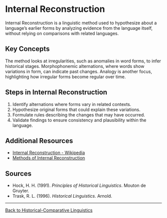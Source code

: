 # Internal Reconstruction

Internal Reconstruction is a linguistic method used to hypothesize about a language’s earlier forms by analyzing evidence from the language itself, without relying on comparisons with related languages.

## Key Concepts

The method looks at irregularities, such as anomalies in word forms, to infer historical stages. Morphophonemic alternations, where words show variations in form, can indicate past changes. Analogy is another focus, highlighting how irregular forms become regular over time.

## Steps in Internal Reconstruction

1. Identify alternations where forms vary in related contexts.
2. Hypothesize original forms that could explain these variations.
3. Formulate rules describing the changes that may have occurred.
4. Validate findings to ensure consistency and plausibility within the language.

## Additional Resources

- [Internal Reconstruction - Wikipedia](https://en.wikipedia.org/wiki/Internal_reconstruction)
- [Methods of Internal Reconstruction](https://glottopedia.org/wiki/Internal_reconstruction)

## Sources

- Hock, H. H. (1991). *Principles of Historical Linguistics*. Mouton de Gruyter.
- Trask, R. L. (1996). *Historical Linguistics*. Arnold.

---

[Back to Historical-Comparative Linguistics](../README.md)
